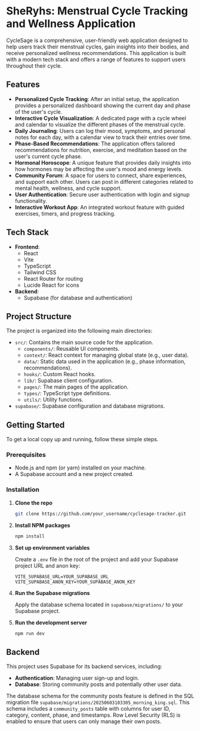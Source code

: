 # SheRyhs: Menstrual Cycle Tracking and Wellness Application

CycleSage is a comprehensive, user-friendly web application designed to help users track their menstrual cycles, gain insights into their bodies, and receive personalized wellness recommendations. This application is built with a modern tech stack and offers a range of features to support users throughout their cycle.

## Features

  * **Personalized Cycle Tracking**: After an initial setup, the application provides a personalized dashboard showing the current day and phase of the user's cycle.
  * **Interactive Cycle Visualization**: A dedicated page with a cycle wheel and calendar to visualize the different phases of the menstrual cycle.
  * **Daily Journaling**: Users can log their mood, symptoms, and personal notes for each day, with a calendar view to track their entries over time.
  * **Phase-Based Recommendations**: The application offers tailored recommendations for nutrition, exercise, and meditation based on the user's current cycle phase.
  * **Hormonal Horoscope**: A unique feature that provides daily insights into how hormones may be affecting the user's mood and energy levels.
  * **Community Forum**: A space for users to connect, share experiences, and support each other. Users can post in different categories related to mental health, wellness, and cycle support.
  * **User Authentication**: Secure user authentication with login and signup functionality.
  * **Interactive Workout App**: An integrated workout feature with guided exercises, timers, and progress tracking.

## Tech Stack

  * **Frontend**:
      * React
      * Vite
      * TypeScript
      * Tailwind CSS
      * React Router for routing
      * Lucide React for icons
  * **Backend**:
      * Supabase (for database and authentication)

## Project Structure

The project is organized into the following main directories:

  * `src/`: Contains the main source code for the application.
      * `components/`: Reusable UI components.
      * `context/`: React context for managing global state (e.g., user data).
      * `data/`: Static data used in the application (e.g., phase information, recommendations).
      * `hooks/`: Custom React hooks.
      * `lib/`: Supabase client configuration.
      * `pages/`: The main pages of the application.
      * `types/`: TypeScript type definitions.
      * `utils/`: Utility functions.
  * `supabase/`: Supabase configuration and database migrations.

## Getting Started

To get a local copy up and running, follow these simple steps.

### Prerequisites

  * Node.js and npm (or yarn) installed on your machine.
  * A Supabase account and a new project created.

### Installation

1.  **Clone the repo**

    ```sh
    git clone https://github.com/your_username/cyclesage-tracker.git
    ```

2.  **Install NPM packages**

    ```sh
    npm install
    ```

3.  **Set up environment variables**

    Create a `.env` file in the root of the project and add your Supabase project URL and anon key:

    ```env
    VITE_SUPABASE_URL=YOUR_SUPABASE_URL
    VITE_SUPABASE_ANON_KEY=YOUR_SUPABASE_ANON_KEY
    ```

4.  **Run the Supabase migrations**

    Apply the database schema located in `supabase/migrations/` to your Supabase project.

5.  **Run the development server**

    ```sh
    npm run dev
    ```

## Backend

This project uses Supabase for its backend services, including:

  * **Authentication**: Managing user sign-up and login.
  * **Database**: Storing community posts and potentially other user data.

The database schema for the community posts feature is defined in the SQL migration file `supabase/migrations/20250603103305_morning_king.sql`. This schema includes a `community_posts` table with columns for user ID, category, content, phase, and timestamps. Row Level Security (RLS) is enabled to ensure that users can only manage their own posts.
